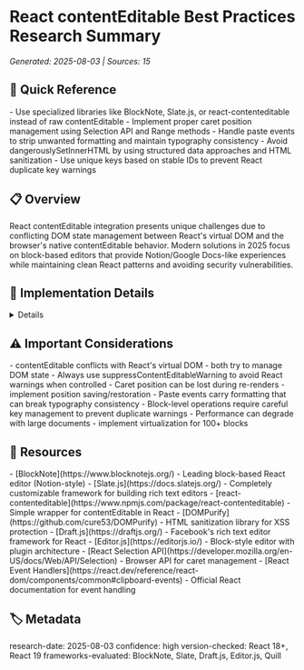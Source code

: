 # React contentEditable Best Practices Research Summary

_Generated: 2025-08-03 | Sources: 15_

## 🎯 Quick Reference

<key-points>
- Use specialized libraries like BlockNote, Slate.js, or react-contenteditable instead of raw contentEditable
- Implement proper caret position management using Selection API and Range methods
- Handle paste events to strip unwanted formatting and maintain typography consistency
- Avoid dangerouslySetInnerHTML by using structured data approaches and HTML sanitization
- Use unique keys based on stable IDs to prevent React duplicate key warnings
</key-points>

## 📋 Overview

<summary>
React contentEditable integration presents unique challenges due to conflicting DOM state management between React's virtual DOM and the browser's native contentEditable behavior. Modern solutions in 2025 focus on block-based editors that provide Notion/Google Docs-like experiences while maintaining clean React patterns and avoiding security vulnerabilities.
</summary>

## 🔧 Implementation Details

<details>

### Typography Styling in Empty Blocks

```tsx
// Maintain typography styling with CSS custom properties
const EditableBlock = ({ placeholder, typography = 'body1' }) => {
  const [content, setContent] = useState('')
  const editableRef = useRef<HTMLDivElement>(null)

  return (
    <div
      ref={editableRef}
      contentEditable
      suppressContentEditableWarning
      className={`editable-block typography-${typography}`}
      data-placeholder={placeholder}
      onInput={e => setContent(e.currentTarget.textContent || '')}
      style={{
        minHeight: '1.5em',
        outline: 'none',
        '--typography-family':
          typography === 'heading' ? 'Inter, sans-serif' : 'inherit',
        '--typography-size': typography === 'heading' ? '1.5rem' : '1rem',
        '--typography-weight': typography === 'heading' ? '600' : '400',
      }}
    />
  )
}
```

```css
.editable-block {
  font-family: var(--typography-family);
  font-size: var(--typography-size);
  font-weight: var(--typography-weight);
  line-height: 1.6;
}

.editable-block:empty::before {
  content: attr(data-placeholder);
  color: #9ca3af;
  pointer-events: none;
}
```

### Hiding Block Structure from Users

```tsx
// Block-based editor with seamless UI
const BlockEditor = () => {
  const [blocks, setBlocks] = useState([
    { id: nanoid(), type: 'paragraph', content: '' },
  ])

  const renderBlock = useCallback(
    (block, index) => {
      return (
        <div
          key={block.id} // Stable unique ID prevents duplicate key warnings
          className="block-wrapper"
          style={{
            position: 'relative',
            marginBottom: '0.5rem',
          }}
        >
          <EditableBlock
            block={block}
            onChange={content => updateBlock(block.id, content)}
            onKeyDown={e => handleBlockKeydown(e, block.id, index)}
          />

          {/* Hide block controls until hover/focus */}
          <BlockControls
            blockId={block.id}
            className="block-controls"
            style={{
              opacity: 0,
              transition: 'opacity 0.2s ease',
            }}
          />
        </div>
      )
    },
    [blocks]
  )

  return <div className="editor-container">{blocks.map(renderBlock)}</div>
}
```

```css
.block-wrapper:hover .block-controls,
.block-wrapper:focus-within .block-controls {
  opacity: 1;
}

.editor-container {
  /* Hide scrollbars and block boundaries */
  scrollbar-width: none;
  -ms-overflow-style: none;
}

.editor-container::-webkit-scrollbar {
  display: none;
}
```

### Preventing Duplicate Key Warnings

```tsx
// Use stable IDs and proper key management
import { nanoid } from 'nanoid'

interface Block {
  id: string // Always use stable, unique IDs
  type: 'paragraph' | 'heading' | 'list'
  content: string
  metadata?: Record<string, any>
}

const useBlockManager = () => {
  const [blocks, setBlocks] = useState<Block[]>([])

  const addBlock = useCallback((type: Block['type'], afterId?: string) => {
    const newBlock: Block = {
      id: nanoid(), // Generate unique ID
      type,
      content: '',
    }

    setBlocks(prev => {
      if (!afterId) return [...prev, newBlock]

      const index = prev.findIndex(b => b.id === afterId)
      const newBlocks = [...prev]
      newBlocks.splice(index + 1, 0, newBlock)
      return newBlocks
    })

    return newBlock.id
  }, [])

  const removeBlock = useCallback((id: string) => {
    setBlocks(prev => prev.filter(block => block.id !== id))
  }, [])

  const updateBlock = useCallback((id: string, updates: Partial<Block>) => {
    setBlocks(prev =>
      prev.map(block => (block.id === id ? { ...block, ...updates } : block))
    )
  }, [])

  return { blocks, addBlock, removeBlock, updateBlock }
}
```

### Clean Text Editor UX Patterns

```tsx
// Caret position management for seamless editing
const useCaretPosition = () => {
  const saveCaretPosition = useCallback((element: HTMLElement) => {
    const selection = window.getSelection()
    if (!selection || selection.rangeCount === 0) return null

    const range = selection.getRangeAt(0)
    const caretPos = range.startOffset
    const containerElement = range.startContainer

    return { caretPos, containerElement }
  }, [])

  const restoreCaretPosition = useCallback(
    (
      element: HTMLElement,
      position: { caretPos: number; containerElement: Node }
    ) => {
      const range = document.createRange()
      const selection = window.getSelection()

      try {
        range.setStart(position.containerElement, position.caretPos)
        range.collapse(true)
        selection?.removeAllRanges()
        selection?.addRange(range)
      } catch (error) {
        // Fallback: set cursor to end
        range.selectNodeContents(element)
        range.collapse(false)
        selection?.removeAllRanges()
        selection?.addRange(range)
      }
    },
    []
  )

  return { saveCaretPosition, restoreCaretPosition }
}

// Handle paste events for clean text insertion
const handlePaste = useCallback((event: React.ClipboardEvent) => {
  event.preventDefault()

  const text = event.clipboardData.getData('text/plain')
  const htmlContent = event.clipboardData.getData('text/html')

  // Strip formatting, keep only plain text
  if (text) {
    document.execCommand('insertText', false, text)
  }
}, [])
```

### Proper Block Rendering Without dangerouslySetInnerHTML

```tsx
// Structured data approach instead of raw HTML
interface RichTextNode {
  type: 'text' | 'bold' | 'italic' | 'link'
  text?: string
  url?: string
  children?: RichTextNode[]
}

const RichTextRenderer: React.FC<{ nodes: RichTextNode[] }> = ({ nodes }) => {
  const renderNode = (node: RichTextNode, index: number): React.ReactNode => {
    switch (node.type) {
      case 'text':
        return <span key={index}>{node.text}</span>

      case 'bold':
        return <strong key={index}>{node.children?.map(renderNode)}</strong>

      case 'italic':
        return <em key={index}>{node.children?.map(renderNode)}</em>

      case 'link':
        return (
          <a
            key={index}
            href={node.url}
            target="_blank"
            rel="noopener noreferrer"
          >
            {node.children?.map(renderNode)}
          </a>
        )

      default:
        return null
    }
  }

  return <>{nodes.map(renderNode)}</>
}

// Safe HTML sanitization when needed
import DOMPurify from 'dompurify'

const SafeHtmlRenderer: React.FC<{ html: string }> = ({ html }) => {
  const sanitizedHtml = useMemo(() => {
    return DOMPurify.sanitize(html, {
      ALLOWED_TAGS: ['b', 'i', 'em', 'strong', 'a', 'p', 'br'],
      ALLOWED_ATTR: ['href', 'target', 'rel'],
    })
  }, [html])

  return <div dangerouslySetInnerHTML={{ __html: sanitizedHtml }} />
}
```

</details>

## ⚠️ Important Considerations

<warnings>
- contentEditable conflicts with React's virtual DOM - both try to manage DOM state
- Always use suppressContentEditableWarning to avoid React warnings when controlled
- Caret position can be lost during re-renders - implement position saving/restoration
- Paste events carry formatting that can break typography consistency
- Block-level operations require careful key management to prevent duplicate warnings
- Performance can degrade with large documents - implement virtualization for 100+ blocks
</warnings>

## 🔗 Resources

<references>
- [BlockNote](https://www.blocknotejs.org/) - Leading block-based React editor (Notion-style)
- [Slate.js](https://docs.slatejs.org/) - Completely customizable framework for building rich text editors
- [react-contenteditable](https://www.npmjs.com/package/react-contenteditable) - Simple wrapper for contentEditable in React
- [DOMPurify](https://github.com/cure53/DOMPurify) - HTML sanitization library for XSS protection
- [Draft.js](https://draftjs.org/) - Facebook's rich text editor framework for React
- [Editor.js](https://editorjs.io/) - Block-style editor with plugin architecture
- [React Selection API](https://developer.mozilla.org/en-US/docs/Web/API/Selection) - Browser API for caret management
- [React Event Handlers](https://react.dev/reference/react-dom/components/common#clipboard-events) - Official React documentation for event handling
</references>

## 🏷️ Metadata

<meta>
research-date: 2025-08-03
confidence: high
version-checked: React 18+, React 19
frameworks-evaluated: BlockNote, Slate, Draft.js, Editor.js, Quill
</meta>
